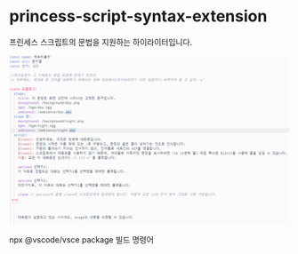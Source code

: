 # princess-script-syntax-extension

프린세스 스크립트의 문법을 지원하는 하이라이터입니다.

![example](example.png)

npx @vscode/vsce package 빌드 명령어
